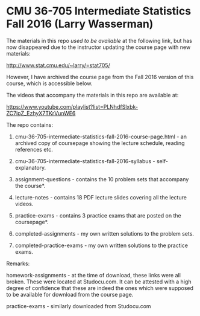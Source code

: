 # CMU 36-705 Intermediate Statistics Fall 2016 (Larry Wasserman)

The materials in this repo *used to be available* at the following link, but has now disappeared
due to the instructor updating the course page with new materials:

http://www.stat.cmu.edu/~larry/=stat705/

However, I have archived the course page from the Fall 2016 version of this course, which is accessible
below.

The videos that accompany the materials in this repo are available at:

https://www.youtube.com/playlist?list=PLNhdfSlxbk-ZC7ipZ_EzhyX7TKrVunWE6

The repo contains:

1) cmu-36-705-intermediate-statistics-fall-2016-course-page.html - an archived copy of coursepage
showing the lecture schedule, reading references etc. 

2) cmu-36-705-intermediate-statistics-fall-2016-syllabus - self-explanatory.

3) assignment-questions - contains the 10 problem sets that accompany the course*.

4) lecture-notes - contains 18 PDF lecture slides covering all the lecture videos.

5) practice-exams - contains 3 practice exams that are posted on the coursepage*.

6) completed-assignments - my own written solutions to the problem sets.

7) completed-practice-exams - my own written solutions to the practice exams.

Remarks:

homework-assignments - at the time of download, these links were all broken. These were
located at Studocu.com. It can be attested with a high degree of confidence that these 
are indeed the ones which were supposed to be available for download from the course page.

practice-exams - similarly downloaded from Studocu.com


